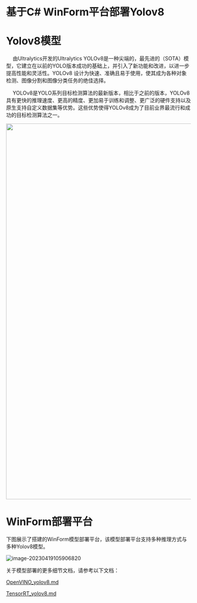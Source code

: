 # 基于C# WinForm平台部署Yolov8

#  Yolov8模型

&emsp;  由Ultralytics开发的Ultralytics YOLOv8是一种尖端的，最先进的（SOTA）模型，它建立在以前的YOLO版本成功的基础上，并引入了新功能和改进，以进一步提高性能和灵活性。YOLOv8 设计为快速、准确且易于使用，使其成为各种对象检测、图像分割和图像分类任务的绝佳选择。

&emsp;  YOLOv8是YOLO系列目标检测算法的最新版本，相比于之前的版本，YOLOv8具有更快的推理速度、更高的精度、更加易于训练和调整、更广泛的硬件支持以及原生支持自定义数据集等优势。这些优势使得YOLOv8成为了目前业界最流行和成功的目标检测算法之一。

<img width="1024" src="https://user-images.githubusercontent.com/26833433/212094133-6bb8c21c-3d47-41df-a512-81c5931054ae.png">

# WinForm部署平台

下图展示了搭建的WinForm模型部署平台，该模型部署平台支持多种推理方式与多种Yolov8模型。

![image-20230419105906820](https://s2.loli.net/2023/04/19/EnMZH1LWV7yhBxj.png)

关于模型部署的更多细节文档，请参考以下文档：

[OpenVINO_yolov8.md ](https://github.com/guojin-yan/Csharp_deploy_Yolov8/blob/master/doc/OpenVINO_yolov8.md)

[TensorRT_yolov8.md ](https://github.com/guojin-yan/Csharp_deploy_Yolov8/blob/master/doc/TensorRT_yolov8.md)